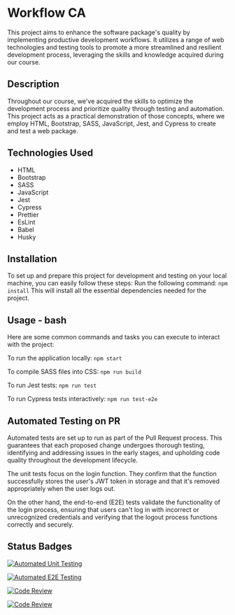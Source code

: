 # Workflow CA
This project aims to enhance the software package's quality by implementing productive development workflows. It utilizes a range of web technologies and testing tools to promote a more streamlined and resilient development process, leveraging the skills and knowledge acquired during our course.

## Description 
Throughout our course, we've acquired the skills to optimize the development process and prioritize quality through testing and automation. This project acts as a practical demonstration of those concepts, where we employ HTML, Bootstrap, SASS, JavaScript, Jest, and Cypress to create and test a web package.

## Technologies Used

- HTML
- Bootstrap
- SASS
- JavaScript
- Jest
- Cypress
- Prettier
- EsLint
- Babel
- Husky

## Installation
To set up and prepare this project for development and testing on your local machine, you can easily follow these steps:
Run the following command:
```npm install```
This will install all the essential dependencies needed for the project.

## Usage - bash
Here are some common commands and tasks you can execute to interact with the project:

To run the application locally: ```npm start```

To compile SASS files into CSS: ```npm run build```

To run Jest tests: ```npm run test```

To run Cypress tests interactively: ```npm run test-e2e```

## Automated Testing on PR
Automated tests are set up to run as part of the Pull Request process. This guarantees that each proposed change undergoes thorough testing, identifying and addressing issues in the early stages, and upholding code quality throughout the development lifecycle.

The unit tests focus on the login function. They confirm that the function successfully stores the user's JWT token in storage and that it's removed appropriately when the user logs out.

On the other hand, the end-to-end (E2E) tests validate the functionality of the login process, ensuring that users can't log in with incorrect or unrecognized credentials and verifying that the logout process functions correctly and securely.

## Status Badges
[![Automated Unit Testing](https://github.com/haiderf7/social-media-client/actions/workflows/unit-test.yml/badge.svg)](https://github.com/haiderf7/social-media-client/actions/workflows/unit-test.yml)

[![Automated E2E Testing](https://github.com/haiderf7/social-media-client/actions/workflows/e2e-test.yml/badge.svg)](https://github.com/haiderf7/social-media-client/actions/workflows/e2e-test.yml)

[![Code Review](https://github.com/haiderf7/social-media-client/actions/workflows/gpt.yml/badge.svg)](https://github.com/haiderf7/social-media-client/actions/workflows/gpt.yml)

[![Code Review](https://github.com/haiderf7/social-media-client/actions/workflows/gpt.yml/badge.svg)](https://github.com/haiderf7/social-media-client/actions/workflows/gpt.yml)
